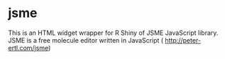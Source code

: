 # jsme
This is an HTML widget wrapper for R Shiny of JSME JavaScript library. JSME is a free molecule editor written in JavaScript (
http://peter-ertl.com/jsme)  
